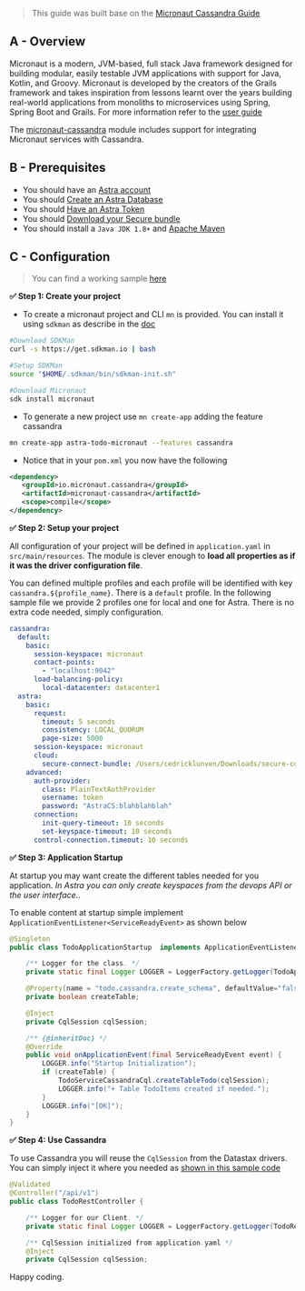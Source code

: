 > This guide was built base on the [Micronaut Cassandra Guide](https://micronaut-projects.github.io/micronaut-cassandra/latest/guide/)

## A - Overview

Micronaut is a modern, JVM-based, full stack Java framework designed for building modular, easily testable JVM applications with support for Java, Kotlin, and Groovy. Micronaut is developed by the creators of the Grails framework and takes inspiration from lessons learnt over the years building real-world applications from monoliths to microservices using Spring, Spring Boot and Grails. For more information refer to the [user guide](https://docs.micronaut.io/latest/guide/)

The [micronaut-cassandra](https://micronaut-projects.github.io/micronaut-cassandra/latest/guide/) module includes support for integrating Micronaut services with Cassandra.

## B - Prerequisites

- You should have an [Astra account](https://astra.dev/3B7HcYo)
- You should [Create an Astra Database](/docs/pages/astra/create-instance/)
- You should [Have an Astra Token](/docs/pages/astra/create-token/)
- You should [Download your Secure bundle](/docs/pages/astra/download-scb/)
- You should install a `Java JDK 1.8+` and [Apache Maven](https://maven.apache.org/)

## C - Configuration

> You can find a working sample [here](https://github.com/clun/astra-native-java/tree/main/astra-todo-micronaut)

**✅ Step 1: Create your project**

- To create a micronaut project and CLI `mn` is provided. You can install it using `sdkman` as describe in the [doc](https://micronaut.io/download/)

```bash
#Download SDKMan
curl -s https://get.sdkman.io | bash

#Setup SDKMan
source "$HOME/.sdkman/bin/sdkman-init.sh"

#Download Micronaut
sdk install micronaut
```

- To generate a new project use `mn create-app` adding the feature cassandra

```bash
mn create-app astra-todo-micronaut --features cassandra
```

- Notice that in your `pom.xml` you now have the following

```xml
<dependency>
   <groupId>io.micronaut.cassandra</groupId>
   <artifactId>micronaut-cassandra</artifactId>
   <scope>compile</scope>
</dependency>
```

**✅ Step 2: Setup your project**

All configuration of your project will be defined in `application.yaml` in `src/main/resources`. The module is clever enough to **load all properties as if it was the driver configuration file**.

You can defined multiple profiles and each profile will be identified with key `cassandra.${profile_name}`. There is a `default` profile. In the following sample file we provide 2 profiles one for local and one for Astra. There is no extra code needed, simply configuration.

```yaml
cassandra:
  default:
    basic:
      session-keyspace: micronaut
      contact-points:
        - "localhost:9042"
      load-balancing-policy:
        local-datacenter: datacenter1
  astra:
    basic:
      request:
        timeout: 5 seconds
        consistency: LOCAL_QUORUM
        page-size: 5000
      session-keyspace: micronaut
      cloud:
        secure-connect-bundle: /Users/cedricklunven/Downloads/secure-connect-workshops.zip
    advanced:
      auth-provider:
        class: PlainTextAuthProvider
        username: token
        password: "AstraCS:blahblahblah"
      connection:
        init-query-timeout: 10 seconds
        set-keyspace-timeout: 10 seconds
      control-connection.timeout: 10 seconds
```

**✅ Step 3: Application Startup**

At startup you may want create the different tables needed for you application. _In Astra you can only create keyspaces from the devops API or the user interface._.

To enable content at startup simple implement `ApplicationEventListener<ServiceReadyEvent>` as shown below

```java
@Singleton
public class TodoApplicationStartup  implements ApplicationEventListener<ServiceReadyEvent> {

    /** Logger for the class. */
    private static final Logger LOGGER = LoggerFactory.getLogger(TodoApplicationStartup.class);

    @Property(name = "todo.cassandra.create_schema", defaultValue="false")
    private boolean createTable;

    @Inject
    private CqlSession cqlSession;

    /** {@inheritDoc} */
    @Override
    public void onApplicationEvent(final ServiceReadyEvent event) {
        LOGGER.info("Startup Initialization");
        if (createTable) {
            TodoServiceCassandraCql.createTableTodo(cqlSession);
            LOGGER.info("+ Table TodoItems created if needed.");
        }
        LOGGER.info("[OK]");
    }
}
```

**✅ Step 4: Use Cassandra**

To use Cassandra you will reuse the `CqlSession` from the Datastax drivers. You can simply inject it where you needed as [shown in this sample code](https://github.com/clun/astra-native-java/blob/main/astra-todo-micronaut/src/main/java/com/datastaxdev/todo/TodoRestController.java)

```java
@Validated
@Controller("/api/v1")
public class TodoRestController {

    /** Logger for our Client. */
    private static final Logger LOGGER = LoggerFactory.getLogger(TodoRestController.class);

    /** CqlSession initialized from application.yaml */
    @Inject
    private CqlSession cqlSession;
```

Happy coding.
